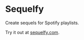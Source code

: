 # Sequelfy

Create sequels for Spotify playlists.

Try it out at [sequelfy.com](http://www.sequelfy.com).